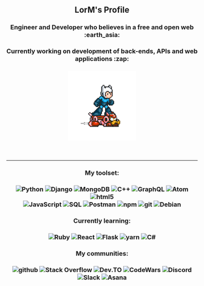<!---Just my README--->


<h2 align="center"> LorM's Profile </h2>
<h3 align="center"> Engineer and Developer who believes in a free and open web :earth_asia: </h3>
<h3 align="center"> Currently working on development of back-ends, APIs and web applications :zap: </h3> 
<h3 align="center"> <img style="float" src="https://github.com/LorM89/LorM89/blob/main/assets/cloudyman.gif" width="180px"/> </h3>
<br>

___
<h3 align="center"> My toolset: </h3>
<h3 align="center">
  <img alt="Python" src="https://img.shields.io/badge/-Python-1338bd?style=flat&logo=python&logoColor=white" />
  <img alt="Django" src="https://img.shields.io/badge/-Django-0c4d06?style=flat&logo=django" /> 
  <img alt="MongoDB" src="https://img.shields.io/badge/-MongoDB-13aa52?style=flat&logo=mongodb&logoColor=white" />
  <img alt="C++" src="https://img.shields.io/badge/-C++-2729c1?&logo=c%2b%2b&logoColor=00599C&logoColor=white" />
  <img alt="GraphQL" src="https://img.shields.io/badge/-GraphQL-E10098?style=flat&logo=graphql" /> 
  <img alt="Atom" src="https://img.shields.io/badge/-Atom-0c4d06?style=flat&logo=atom" /> 
  <img alt="html5" src="https://img.shields.io/badge/-HTML5-E34F26?style=flat&logo=html5&logoColor=white" /> <br />
  <img alt="JavaScript" src="https://img.shields.io/badge/-JavaSript-e3c40b?&logo=JavaScript&logoColor=black" />
  <img alt="SQL" src="https://img.shields.io/badge/-SQL-2b2b87?style=flat&logo=sqlite" />
  <img alt="Postman" src="https://img.shields.io/badge/-Postman-d4531b?style=flat&logo=postman&logoColor=white" />
  <img alt="npm" src="https://img.shields.io/badge/-NPM-CB3837?style=flat&logo=npm&logoColor=white"/> 
  <img alt="git" src="https://img.shields.io/badge/-Git-d4531b?style=flat&logo=git&logoColor=white" /> 
  <img alt="Debian" src="https://img.shields.io/badge/-Debian-9f0000?style=flat&logo=debian" />  
</h3>

<h3 align="center"> Currently learning: </h3>
<h3 align="center">
  <img alt="Ruby" src="https://img.shields.io/badge/-Ruby-960505?style=flat&logo=ruby" /> 
  <img alt="React" src="https://img.shields.io/badge/-React-2b2b87?&logo=react&logoColor=white" /> 
  <img alt="Flask" src="https://img.shields.io/badge/-Flask-333333?&logo=flask&logoColor=white" /> 
  <img alt="yarn" src="https://img.shields.io/badge/-Yarn-CB3837?style=flat&logo=yarn&logoColor=white"/> 
  <img alt="C#" src="https://img.shields.io/badge/-C#-2b2b87?&logo=c#&logoColor=white" />
</h3>

<h3 align="center">  My communities: </h3>
<h3 align="center"> 
  <img alt="github" src="https://img.shields.io/badge/github-363332?&style=flat&logo=github&logoColor=white"/>
  <img alt="Stack Overflow" src="https://img.shields.io/badge/Stack Overflow-E34F26?&style=flat&logo=stackoverflow&logoColor=white"/> 
  <img alt="Dev.TO" src="https://img.shields.io/badge/-DEV-000?&style=flat&logo=dev-dot-to" />
  <img alt="CodeWars" src="https://img.shields.io/badge/-CodeWars-960505?&style=flat&logo=codewars"/>
  <img alt="Discord" src="https://img.shields.io/badge/Discord-617f9d?&style=flat&logo=discord&logoColor=white"/> 
  <img alt="Slack" src="https://img.shields.io/badge/Slack-7d15c5?&style=flat&logo=slack"/>
  <img alt="Asana" src="https://img.shields.io/badge/-Asana-e76932?style=flat&logo=asana" /> 
</h3>
